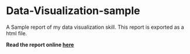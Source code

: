 # Data-Visualization-sample
A Sample report of my data visualization skill.
This report is exported as a html file. 

**Read the report online [here](http://festive-wescoff-167631.netlify.com/)**

 
